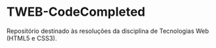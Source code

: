 # TWEB-CodeCompleted
Repositório destinado às resoluções da disciplina de Tecnologias Web (HTML5 e CSS3).
